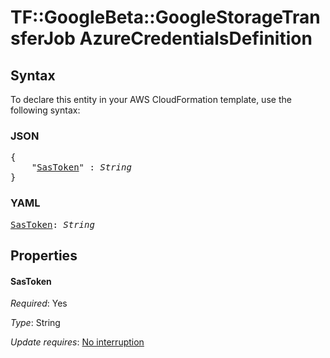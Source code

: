 # TF::GoogleBeta::GoogleStorageTransferJob AzureCredentialsDefinition

## Syntax

To declare this entity in your AWS CloudFormation template, use the following syntax:

### JSON

<pre>
{
    "<a href="#sastoken" title="SasToken">SasToken</a>" : <i>String</i>
}
</pre>

### YAML

<pre>
<a href="#sastoken" title="SasToken">SasToken</a>: <i>String</i>
</pre>

## Properties

#### SasToken

_Required_: Yes

_Type_: String

_Update requires_: [No interruption](https://docs.aws.amazon.com/AWSCloudFormation/latest/UserGuide/using-cfn-updating-stacks-update-behaviors.html#update-no-interrupt)

